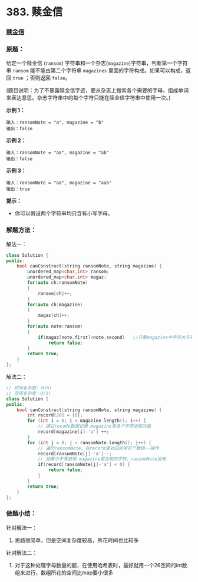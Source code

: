 # 383. 赎金信

### [赎金信](https://leetcode-cn.com/problems/ransom-note/)

### 原题：

给定一个赎金信 (`ransom`) 字符串和一个杂志(`magazine`)字符串，判断第一个字符串 `ransom` 能不能由第二个字符串 `magazines` 里面的字符构成。如果可以构成，返回 `true` ；否则返回 `false`。

(题目说明：为了不暴露赎金信字迹，要从杂志上搜索各个需要的字母，组成单词来表达意思。杂志字符串中的每个字符只能在赎金信字符串中使用一次。)

**示例 1：**

```
输入：ransomNote = "a", magazine = "b"
输出：false
```

**示例 2：**

```
输入：ransomNote = "aa", magazine = "ab"
输出：false
```

**示例 3：**

```
输入：ransomNote = "aa", magazine = "aab"
输出：true
```

**提示：**

* 你可以假设两个字符串均只含有小写字母。

### 解题方法：

解法一：

```cpp
class Solution {
public:
    bool canConstruct(string ransomNote, string magazine) {
        unordered_map<char,int> ransom;
        unordered_map<char,int> magaz;
        for(auto ch:ransomNote)
        {
            ransom[ch]++;
        }
        for(auto ch:magazine)
        {
            magaz[ch]++;
        }
        for(auto note:ransom)
        {
            if(magaz[note.first]<note.second)   //只要magazine中字符大于等于ransom中字符就行
                return false;
        }
        return true;
    }
};
```

解法二：

```cpp
// 时间复杂度: O(n)
// 空间复杂度：O(1)
class Solution {
public:
    bool canConstruct(string ransomNote, string magazine) {
        int record[26] = {0};
        for (int i = 0; i < magazine.length(); i++) {
            // 通过recode数据记录 magazine里各个字符出现次数
            record[magazine[i]-'a'] ++; 
        }
        for (int j = 0; j < ransomNote.length(); j++) {
            // 遍历ransomNote，在record里对应的字符个数做--操作
            record[ransomNote[j]-'a']--; 
            // 如果小于零说明 magazine里出现的字符，ransomNote没有
            if(record[ransomNote[j]-'a'] < 0) {
                return false;
            }
        }
        return true;
    }
};
```

### 做题小结：

针对解法一：

1. 思路很简单，但是空间复杂度较高，所花时间也比较多

针对解法二：

1. 对于这种处理字母数量的题，在使用哈希表时，最好就用一个26空间的int数组来进行，数组所花的空间比map要小很多
